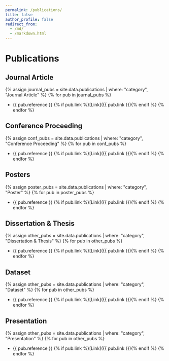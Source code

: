 ```yaml
---
permalink: /publications/
title: false
author_profile: false
redirect_from: 
  - /md/
  - /markdown.html
---
```


# Publications

<!-- You can add an introductory paragraph if desired -->
<!-- <p>Welcome to our Publications page! Here you'll find a collection of our lab's publications.</p> -->

## Journal Article
{% assign journal_pubs = site.data.publications | where: "category", "Journal Article" %}
{% for pub in journal_pubs %}
- {{ pub.reference }}
  {% if pub.link %}[Link]({{ pub.link }}){% endif %}
{% endfor %}

## Conference Proceeding
{% assign conf_pubs = site.data.publications | where: "category", "Conference Proceeding" %}
{% for pub in conf_pubs %}
- {{ pub.reference }} 
  {% if pub.link %}[Link]({{ pub.link }}){% endif %}
{% endfor %}

## Posters
{% assign poster_pubs = site.data.publications | where: "category", "Poster" %}
{% for pub in poster_pubs %}
- {{ pub.reference }}
  {% if pub.link %}[Link]({{ pub.link }}){% endif %}
{% endfor %}

## Dissertation & Thesis
{% assign other_pubs = site.data.publications | where: "category", "Dissertation & Thesis" %}
{% for pub in other_pubs %}
- {{ pub.reference }}
  {% if pub.link %}[Link]({{ pub.link }}){% endif %}
{% endfor %}

## Dataset
{% assign other_pubs = site.data.publications | where: "category", "Dataset" %}
{% for pub in other_pubs %}
- {{ pub.reference }}
  {% if pub.link %}[Link]({{ pub.link }}){% endif %}
{% endfor %}

## Presentation
{% assign other_pubs = site.data.publications | where: "category", "Presentation" %}
{% for pub in other_pubs %}
- {{ pub.reference }}
  {% if pub.link %}[Link]({{ pub.link }}){% endif %}
{% endfor %}


